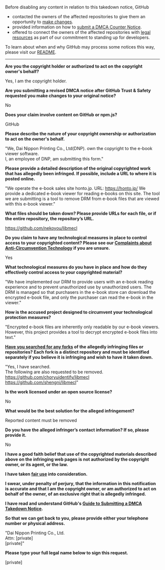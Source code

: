 Before disabling any content in relation to this takedown notice, GitHub
- contacted the owners of the affected repositories to give them an opportunity to [make changes](https://docs.github.com/en/github/site-policy/dmca-takedown-policy#a-how-does-this-actually-work).
- provided information on how to [submit a DMCA Counter Notice](https://docs.github.com/en/articles/guide-to-submitting-a-dmca-counter-notice).
- offered to connect the owners of the affected repositories with [legal resources](https://github.blog/2020-11-16-standing-up-for-developers-youtube-dl-is-back/#developer-defense-fund) as part of our commitment to standing up for developers.

To learn about when and why GitHub may process some notices this way, please visit our [README](https://github.com/github/dmca/blob/master/README.md#anatomy-of-a-takedown-notice).

---

**Are you the copyright holder or authorized to act on the copyright owner's behalf?**

Yes, I am the copyright holder.

**Are you submitting a revised DMCA notice after GitHub Trust & Safety requested you make changes to your original notice?**

No

**Does your claim involve content on GitHub or npm.js?**

GitHub

**Please describe the nature of your copyright ownership or authorization to act on the owner's behalf.**

"We, Dai Nippon Printing Co., Ltd(DNP). own the copyright to the e-book viewer software.  
I, an employee of DNP, am submitting this form."

**Please provide a detailed description of the original copyrighted work that has allegedly been infringed. If possible, include a URL to where it is posted online.**

"We operate the e-book sales site honto.jp. URL: https://honto.jp/
We provide a dedicated e-book viewer for reading e-books on this site.
The tool we are submitting is a tool to remove DRM from e-book files that are viewed with this e-book viewer."

**What files should be taken down? Please provide URLs for each file, or if the entire repository, the repository’s URL.**

https://github.com/nekoyou/libmecl

**Do you claim to have any technological measures in place to control access to your copyrighted content? Please see our <a href="https://docs.github.com/articles/guide-to-submitting-a-dmca-takedown-notice#complaints-about-anti-circumvention-technology">Complaints about Anti-Circumvention Technology</a> if you are unsure.**

Yes

**What technological measures do you have in place and how do they effectively control access to your copyrighted material?**

"We have implemented our DRM to provide users with an e-book reading experience and to prevent unauthorized use by unauthorized users.
The DRM is managed so that purchasers in the e-book store can download the encrypted e-book file, and only the purchaser can read the e-book in the viewer."

**How is the accused project designed to circumvent your technological protection measures?**

"Encrypted e-book files are inherently only readable by our e-book viewers.  
However, this project provides a tool to decrypt encrypted e-book files into text."

**<a href="https://docs.github.com/articles/dmca-takedown-policy#b-what-about-forks-or-whats-a-fork">Have you searched for any forks</a> of the allegedly infringing files or repositories? Each fork is a distinct repository and must be identified separately if you believe it is infringing and wish to have it taken down.**

"Yes, I have searched.  
The following are also requested to be removed.  
https://github.com/choryuidentify/libmecl  
https://github.com/shengni/libmecl"

**Is the work licensed under an open source license?**

No

**What would be the best solution for the alleged infringement?**

Reported content must be removed

**Do you have the alleged infringer’s contact information? If so, please provide it.**

No

**I have a good faith belief that use of the copyrighted materials described above on the infringing web pages is not authorized by the copyright owner, or its agent, or the law.**

**I have taken <a href="https://www.lumendatabase.org/topics/22">fair use</a> into consideration.**

**I swear, under penalty of perjury, that the information in this notification is accurate and that I am the copyright owner, or am authorized to act on behalf of the owner, of an exclusive right that is allegedly infringed.**

**I have read and understand GitHub's <a href="https://docs.github.com/articles/guide-to-submitting-a-dmca-takedown-notice/">Guide to Submitting a DMCA Takedown Notice</a>.**

**So that we can get back to you, please provide either your telephone number or physical address.**

"Dai Nippon Printing Co., Ltd.  
Attn: [private]  
[private]"

**Please type your full legal name below to sign this request.**

[private]  

